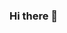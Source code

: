 ### Hi there 👋

<!--
**KottHz/KottHz** is a ✨ _special_ ✨ repository because its `README.md` (this file) appears on your GitHub profile.
🔭 I’m currently working on ...
- 🌱 I’m currently learning ...
- 👯 I’m looking to collaborate on ...
- 🤔 I’m looking for help with ...
- 💬 Ask me about ...
- 📫 Discord: ...
- 😄 Pronouns: ...
- ⚡ Fun fact: ...
-->
